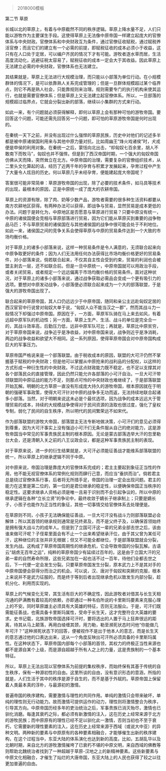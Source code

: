 # 
> 2018000模板



第二节 草原




长城以北的草原上，有着与中原截然不同的秩序逻辑。草原上降水量不足，人们只能以游牧作为主要谋生手段。这使得草原上无法像中原帝国一样建立起庞大的官僚体系与中央财政。官僚体系和中央财政互为条件，通过官僚征收赋税，通过赋税养活官僚；而且它们的建立有一个必需的前提，即赋税征收的成本必须小于收益，这只有在人口处于定居，可以编户齐民的情况下才有可能。游牧者逐水草而居，生活高度流动化，逃避征税太容易了，赋税征收的成本一定会大于其收益。因此草原上无法建立必需的中央财政，官僚体系也无法建立。

其结果就是，草原上无法进行大规模治理，而只能以小部落为单位行动。在小规模群体的情况下，是可以依靠熟人关系完成管理的；但是一旦群体规模超过某个临界点，则它不再是熟人社会，只能靠规则来治理。规则需要专门的执行机构来使其运行，也就是需要官僚体系；但是草原上又无法建立起官僚体系。所以，一旦部落的规模超过临界点，它就会分裂出新的部落，继续以小集群的方式来行动。

如此一来，有个问题就必须获得解释，即何以草原上会有那种可怕的游牧帝国。要回答这个问题，可能还需先回答另一个问题，即可怕的草原游牧帝国是何时出现的。

在秦统一天下之前，并没有出现过什么强悍的草原民族，历史中对他们的记述多半都是被中原诸侯国利用来与其他中原力量对抗，比如周幽王“烽火戏诸侯”时，犬戎便是申侯的利用对象。在秦统一之后，蒙恬向北出击，“却匈奴七百余里，胡人不敢南下而牧马”，匈奴也并不强悍。但是到了西汉帝国时期，一个强大的匈奴帝国仿佛从天而降，突然耸立在北方。中原帝国的治理，需要复杂的官僚组织技术，从二里头文化算起的话，经历了近两千年的孕育与积累才发展起来，孕育过程中产生了大量令人炫目的历史。何以草原几乎未经孕育，便能建起庞大帝国呢？

答案很可能非常简单：草原游牧帝国的出现，除了必要的技术条件，如马具等技术的出现，最根本的原因，正是中原统一成了庞大的农耕帝国。

草原上的资源有限，除了肉、奶等少数产品，游牧者需要的很多种生活资料都要从南方农耕地区获得。有两种办法可以获得，即战争与贸易，显然贸易是成本更低的办法。问题于是转化为，中原地区是否愿意与草原进行贸易？只要中原没有统一，中原的诸侯国便会竞相与草原部落进行贸易，因为它们能从草原买到重要的战争物品马匹；不与草原贸易的诸侯国在与其他诸侯国的战争中很可能会处于不利地位。如此一来，诸侯国之间的竞争关系会使得草原与中原的贸易条件达到一个大致的市场均衡价格。

对于草原上的诸多小部落来说，这样一种贸易条件是令人满意的，无须联合起来向中原争取更好的条件；因为人们无法用任何办法获得比市场均衡价格更好的贸易条件，对小部落来说，倘若联合起来，不仅其自主性会受到约束，贸易的利润也会被盟主剥去一层，还不如联合前。但是一旦中原统一，中原帝国就可以用政治手段，或者关闭贸易，或者规定一个远远偏离于市场均衡价格的贸易条件。面对这种状况，对于草原上的诸多小部落来说，通过战争获取必需品会变成一个更有吸引力的选项。要想对中原发动战争，小部落便必须联合起来成为一个大的部落联盟，于是强大的游牧帝国出现了。

联合起来的草原帝国，其人口仍远远少于中原帝国，随同和亲公主远赴匈奴定居的西汉宦官中行说曾对匈奴大单于说，“匈奴人众不能当汉之一郡”，然而其战斗力一般情况下却强过中原帝国。原因在于，一方面，草原军队骑在马上来去如风，有着远超中原军队的机动性；另一方面，草原上生产、生活、战斗的单位是完全合一的，其战斗效率高，后勤压力低，远非中原军队可比；再就是，草原比中原贫穷，对于草原帝国来说，战争近乎是净收益，对中原帝国来说，战争则近乎是净消耗，两边的战争收益和欲望大不相同。这一系列原因，使得草原帝国会对中原帝国构成巨大的军事压力。

草原帝国严格说来是一个部落联盟。由于税收成本的原因，联盟的大可汗仍然不掌握基于赋税的中央财政；但是他可以掌握从中原抢来的战利品的分配权，以这样的方式形成一种衍生性的中央财政。不过这点财政能力既不稳定，也不足以支撑其对各个部落民众的直接管理，因此仍然只能允许各部落的小可汗自治。一旦大可汗带领联盟同中原征战的能力不足，则那点可怜的中央财政也难继续了，于是部落联盟开始瓦解。明朝的北方草原一直没有形成庞大持久的游牧帝国，根本原因就在于明朝的强硬军事政策，使得大可汗针对中原的战争多无功而返，无法持续地联合起诸多小部落。当然，对于明朝来说这未必是个最优选项，因为战争的成本远远大于管理贸易的成本，持续的大规模战争使得对于民间资源的汲取也很过度，强化了皇权专制，弱化了民间的自生秩序，所以明代的民间繁荣远不如宋代。

作为部落联盟的游牧大帝国，部落盟主无法专断地做决策，小可汗们的意见必须得到尊重，因为大可汗事实上没有强迫小可汗们无条件服从自己的绝对能力，这是游牧帝国当中常见的军事贵族民主制的根本原因。无论是蒙古部落选举大汗的忽里勒台大会，还是清朝入关之前的八王议政会议，都是这种军事贵族民主制的表现。

对于草原来说，进一步的衍生结果就是，大可汗必须能征善战才能维系部落联盟的统一，所以草原上的继承逻辑不同于中原。

对中原来说，帝国治理是靠庞大的官僚体系完成的；君主主要起到象征正当性的作用，他不能无视官僚体系的常例化规则而肆行己意，而应当“垂拱而治”。倘若君主总是绕过官僚体系行事，后者将无所措手足，帝国的治理一定会出现问题。君主的能力在这里是第二位的，第一位的是君位继承的稳定性，以便确保帝国正当秩序的稳定性。这要求继承人资格必须是唯一且易于识别而不会引起争议的，所以中原的继承逻辑在各种“立长立贤”的争论中，最终收敛于嫡长子继承制上；只要是嫡长子，小孩子也能作为正当性的象征，其他一切事情交给官僚体系去处理便是。

在草原则不同，小孩子无法确保能征善战，一旦大可汗没有战斗力则部落联盟必会解体；所以其首领的继承规则通常是兄终弟及，而不是父终子及，以确保首领始终是拥有强大战斗力的成年人。但是到了立国可汗这一辈的兄弟全部去世之后，该由谁来做可汗呢？子侄辈里面会有不止一个出来希望继承汗位，由于其父曾为某任可汗，这种继位的主张并非无根据；但又不可能全都继位，于是部落联盟就会分裂，发生内战。这构成了草原帝国周期性的继承危机，它会导致帝国的分裂瓦解。古语云“胡虏无百年之运”，纯粹的草原帝国少有延续过百年的，这是由于立国大汗的兄弟一辈的自然寿命所限，这些兄弟加在一起也活不过一百年，待他们全都去世之后，下一代便一定会发生分裂。只要草原帝国发生分裂，原本武力上不是其对手的中原帝国便会获得分而治之的机会。可以说，汉、唐对于匈奴和突厥的克服，根本上来说并不是武力征服的，而是终于等到后者出现继承危机以致发生内部分裂，趁机分化、利用而实现的。

草原上的气候变化无常，其生活有巨大的不确定性，因此游牧者对借其与长生天相沟通的萨满教有着较高的依赖，亦即通过一种韦伯所说的卡里斯玛要素来克服心理上的不安。同时草原雄主必须具有大英雄的特征，否则无法服众。于是，可汗们既需能征善战，也需具备卡里斯玛属性，受命于长生天，这才完整符合大英雄的要求。史书记载，北族游牧帝国选择可汗时，要将选出的人置于马上狂奔很远的距离，待其从马上颠落，再用白绫缠其颈，用力勒，勒至濒死状态时问他“你能做几年可汗？”这种濒死状态下的回答，便被视作不是出于他本人的意志，而是长生天的意志通过他的口表达出来，这从一个角度反映出可汗所必须具备的卡里斯玛属性。在这种状态下，草原帝国内部每个小部落的首领，其权力的终极正当性来源也都不是源自某个上级，而是源自超越于所有人之上的力量，这是贵族制的一个基本特征。

所以，草原上无法出现以官僚体系为前提的集权秩序，而始终保有其基于传统的自生秩序，保有一种源初性的自由。这里所谈的自由，没有意识形态的意涵，所指的就是，人们生活于其中的秩序是源于自生的，而不是基于外赋的。草原帝国上保留着人类最本真的淳朴，与最源初的激情。

普遍帝国的秩序建构，需要激情与理性的共同作用。单纯的激情只会带来破坏，单纯的理性则无行动能力。故而激情可提供运作的动力，理性则将激情整合为秩序，引导其方向。中原帝国历经多年的吏治统治之后，军事贵族已消灭殆尽，激情也已驯化消磨。每逢其衰朽之际，都必须有新激情的注入，这在历史上经常来源于北方的游牧民族；而中原原有的理性已经不足以驯化此一激情，否则当初也不至于衰朽，它需要新的理性要素的注入，这在历史上经常来源于西域（或说大中亚）的异种文明。两种新的要素与中原原有的各种要素相融合，才能够催生出新的秩序建构，在这个过程当中，东亚大陆的体系演化也达到新的高度。比如，五胡乱华以及北朝时期，来自北方的游牧激情摧垮了已衰朽不堪的中原文明，来自西域的佛教等则帮助北魏统治者找到了一种超越于草原-汉地之上的新精神要素。这些新要素与中原文化相融合，才催生了灿烂的大唐帝国，东亚大陆上的人民也获得了较之以往更加普遍的自由。




